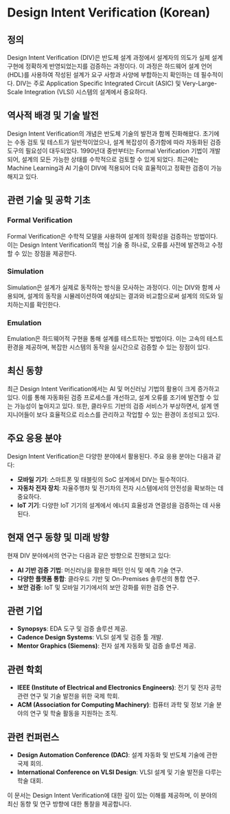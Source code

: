 # Design Intent Verification (Korean)

## 정의
Design Intent Verification (DIV)은 반도체 설계 과정에서 설계자의 의도가 실제 설계 구현에 정확하게 반영되었는지를 검증하는 과정이다. 이 과정은 하드웨어 설계 언어(HDL)를 사용하여 작성된 설계가 요구 사항과 사양에 부합하는지 확인하는 데 필수적이다. DIV는 주로 Application Specific Integrated Circuit (ASIC) 및 Very-Large-Scale Integration (VLSI) 시스템의 설계에서 중요하다.

## 역사적 배경 및 기술 발전
Design Intent Verification의 개념은 반도체 기술의 발전과 함께 진화해왔다. 초기에는 수동 검토 및 테스트가 일반적이었으나, 설계 복잡성이 증가함에 따라 자동화된 검증 도구의 필요성이 대두되었다. 1990년대 중반부터는 Formal Verification 기법이 개발되어, 설계의 모든 가능한 상태를 수학적으로 검토할 수 있게 되었다. 최근에는 Machine Learning과 AI 기술이 DIV에 적용되어 더욱 효율적이고 정확한 검증이 가능해지고 있다.

## 관련 기술 및 공학 기초
### Formal Verification
Formal Verification은 수학적 모델을 사용하여 설계의 정확성을 검증하는 방법이다. 이는 Design Intent Verification의 핵심 기술 중 하나로, 오류를 사전에 발견하고 수정할 수 있는 장점을 제공한다.

### Simulation
Simulation은 설계가 실제로 동작하는 방식을 모사하는 과정이다. 이는 DIV와 함께 사용되며, 설계의 동작을 시뮬레이션하여 예상되는 결과와 비교함으로써 설계의 의도와 일치하는지를 확인한다.

### Emulation
Emulation은 하드웨어적 구현을 통해 설계를 테스트하는 방법이다. 이는 고속의 테스트 환경을 제공하며, 복잡한 시스템의 동작을 실시간으로 검증할 수 있는 장점이 있다.

## 최신 동향
최근 Design Intent Verification에서는 AI 및 머신러닝 기법의 활용이 크게 증가하고 있다. 이를 통해 자동화된 검증 프로세스를 개선하고, 설계 오류를 조기에 발견할 수 있는 가능성이 높아지고 있다. 또한, 클라우드 기반의 검증 서비스가 부상하면서, 설계 엔지니어들이 보다 효율적으로 리소스를 관리하고 작업할 수 있는 환경이 조성되고 있다.

## 주요 응용 분야
Design Intent Verification은 다양한 분야에서 활용된다. 주요 응용 분야는 다음과 같다:

- **모바일 기기**: 스마트폰 및 태블릿의 SoC 설계에서 DIV는 필수적이다.
- **자동차 전자 장치**: 자율주행차 및 전기차의 전자 시스템에서의 안전성을 확보하는 데 중요하다.
- **IoT 기기**: 다양한 IoT 기기의 설계에서 에너지 효율성과 연결성을 검증하는 데 사용된다.

## 현재 연구 동향 및 미래 방향
현재 DIV 분야에서의 연구는 다음과 같은 방향으로 진행되고 있다:

- **AI 기반 검증 기법**: 머신러닝을 활용한 패턴 인식 및 예측 기술 연구.
- **다양한 플랫폼 통합**: 클라우드 기반 및 On-Premises 솔루션의 통합 연구.
- **보안 검증**: IoT 및 모바일 기기에서의 보안 강화를 위한 검증 연구.

## 관련 기업
- **Synopsys**: EDA 도구 및 검증 솔루션 제공.
- **Cadence Design Systems**: VLSI 설계 및 검증 툴 개발.
- **Mentor Graphics (Siemens)**: 전자 설계 자동화 및 검증 솔루션 제공.

## 관련 학회
- **IEEE (Institute of Electrical and Electronics Engineers)**: 전기 및 전자 공학 관련 연구 및 기술 발전을 위한 국제 학회.
- **ACM (Association for Computing Machinery)**: 컴퓨터 과학 및 정보 기술 분야의 연구 및 학술 활동을 지원하는 조직.

## 관련 컨퍼런스
- **Design Automation Conference (DAC)**: 설계 자동화 및 반도체 기술에 관한 국제 회의.
- **International Conference on VLSI Design**: VLSI 설계 및 기술 발전을 다루는 학술 대회.

이 문서는 Design Intent Verification에 대한 깊이 있는 이해를 제공하며, 이 분야의 최신 동향 및 연구 방향에 대한 통찰을 제공합니다.